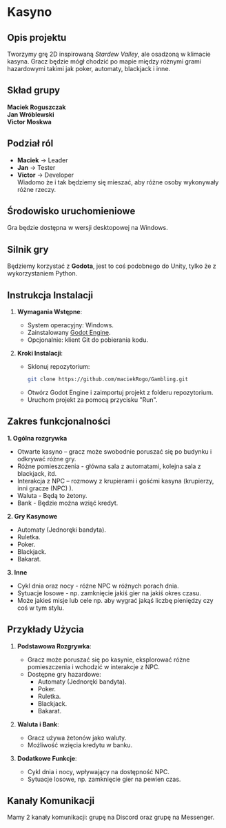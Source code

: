 # Kasyno

## Opis projektu  
Tworzymy grę 2D inspirowaną *Stardew Valley*, ale osadzoną w klimacie kasyna. Gracz będzie mógł chodzić po mapie między różnymi grami hazardowymi takimi jak poker, automaty, blackjack i inne.

## Skład grupy  
**Maciek Roguszczak**  
**Jan Wróblewski**  
**Victor Moskwa**  

## Podział ról  
- **Maciek** → Leader  
- **Jan** → Tester  
- **Victor** → Developer  
Wiadomo że i tak będziemy się mieszać, aby różne osoby wykonywały różne rzeczy.  

## Środowisko uruchomieniowe  
Gra będzie dostępna w wersji desktopowej na Windows.  

## Silnik gry  
Będziemy korzystać z **Godota**, jest to coś podobnego do Unity, tylko że z wykorzystaniem Python.

## Instrukcja Instalacji

1. **Wymagania Wstępne**:
   - System operacyjny: Windows.
   - Zainstalowany [Godot Engine](https://godotengine.org/download).
   - Opcjonalnie: klient Git do pobierania kodu.

2. **Kroki Instalacji**:
   - Sklonuj repozytorium:
	 ```bash
	 git clone https://github.com/maciekRogo/Gambling.git
	 ```
   - Otwórz Godot Engine i zaimportuj projekt z folderu repozytorium.
   - Uruchom projekt za pomocą przycisku "Run".

## Zakres funkcjonalności 

**1. Ogólna rozgrywka**

- Otwarte kasyno – gracz może swobodnie poruszać się po budynku i odkrywać różne gry.
- Różne pomieszczenia - główna sala z automatami, kolejna sala z blackjack, itd.
- Interakcja z NPC – rozmowy z krupierami i gośćmi kasyna (krupierzy, inni gracze (NPC) ).
- Waluta - Będą to żetony.
- Bank - Będzie można wziąć kredyt.

**2. Gry Kasynowe**

- Automaty (Jednoręki bandyta).
- Ruletka.
- Poker.
- Blackjack.
- Bakarat.

**3. Inne**

- Cykl dnia oraz nocy - różne NPC w różnych porach dnia.
- Sytuacje losowe - np. zamknięcie jakiś gier na jakiś okres czasu.
- Może jakieś misje lub cele np. aby wygrać jakąś liczbę pieniędzy czy coś w tym stylu.

## Przykłady Użycia

1. **Podstawowa Rozgrywka**:
   - Gracz może poruszać się po kasynie, eksplorować różne pomieszczenia i wchodzić w interakcje z NPC.
   - Dostępne gry hazardowe:
	 - Automaty (Jednoręki bandyta).
	 - Poker.
	 - Ruletka.
	 - Blackjack.
	 - Bakarat.

2. **Waluta i Bank**:
   - Gracz używa żetonów jako waluty.
   - Możliwość wzięcia kredytu w banku.

3. **Dodatkowe Funkcje**:
   - Cykl dnia i nocy, wpływający na dostępność NPC.
   - Sytuacje losowe, np. zamknięcie gier na pewien czas.

## Kanały Komunikacji 
Mamy 2 kanały komunikacji: grupę na Discord oraz grupę na Messenger.
